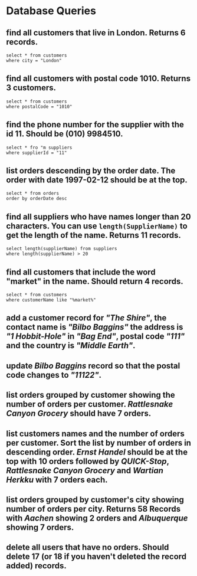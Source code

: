 # Database Queries

## find all customers that live in London. Returns 6 records.
    select * from customers
    where city = "London"

## find all customers with postal code 1010. Returns 3 customers.
    select * from customers
    where postalCode = "1010"

## find the phone number for the supplier with the id 11. Should be (010) 9984510.
    select * fro "m suppliers
    where supplierId = "11"

## list orders descending by the order date. The order with date 1997-02-12 should be at the top.
    select * from orders 
    order by orderDate desc

## find all suppliers who have names longer than 20 characters. You can use `length(SupplierName)` to get the length of the name. Returns 11 records.
    select length(supplierName) from suppliers
    where length(supplierName) > 20

## find all customers that include the word "market" in the name. Should return 4 records.
    select * from customers
    where customerName like "%market%"

## add a customer record for _"The Shire"_, the contact name is _"Bilbo Baggins"_ the address is _"1 Hobbit-Hole"_ in _"Bag End"_, postal code _"111"_ and the country is _"Middle Earth"_.

## update _Bilbo Baggins_ record so that the postal code changes to _"11122"_.

## list orders grouped by customer showing the number of orders per customer. _Rattlesnake Canyon Grocery_ should have 7 orders.

## list customers names and the number of orders per customer. Sort the list by number of orders in descending order. _Ernst Handel_ should be at the top with 10 orders followed by _QUICK-Stop_, _Rattlesnake Canyon Grocery_ and _Wartian Herkku_ with 7 orders each.

## list orders grouped by customer's city showing number of orders per city. Returns 58 Records with _Aachen_ showing 2 orders and _Albuquerque_ showing 7 orders.

## delete all users that have no orders. Should delete 17 (or 18 if you haven't deleted the record added) records.
